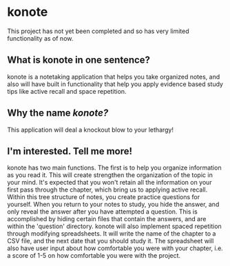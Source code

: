 # konote
This project has not yet been completed and so has very limited functionality as of now.


## What is konote in one sentence?
konote is a notetaking application that helps you take organized notes, and also will have
built in functionality that help you apply evidence based study tips like active recall and
space repetition.


## Why the name _konote?_
This application will deal a knockout blow to your lethargy!


## I'm interested. Tell me more!
konote has two main functions. The first is to help you organize information as you read it.
This will create strengthen the organization of the topic in your mind. It's expected that you
won't retain all the information on your first pass through the chapter, which bring us to
applying active recall. Within this tree structure of notes, you create practice questions for
yourself. When you return to your notes to study, you hide the answer, and only reveal the answer
after you have attempted a question. This is accomplished by hiding certain files that contain
the answers, and are within the 'question' directory. 
konote will also implement spaced repetition through modifying spreadsheets. It will write the
name of the chapter to a CSV file, and the next date that you should study it. The spreadsheet
will also have user input about how comfortable you were with your chapter, i.e. a score
of 1-5 on how comfortable you were with the project.
